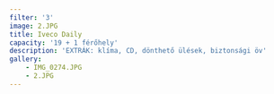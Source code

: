 ```yaml
---
filter: '3'
image: 2.JPG
title: Iveco Daily
capacity: '19 + 1 férőhely'
description: 'EXTRÁK: klíma, CD, dönthető ülések, biztonsági öv'
gallery:
    - IMG_0274.JPG
    - 2.JPG
---
```

